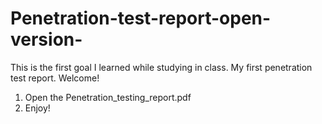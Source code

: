 # Penetration-test-report-open-version-
This is the first goal I learned while studying in class. My first penetration test report. Welcome!

1. Open the Penetration_testing_report.pdf
2. Enjoy!
